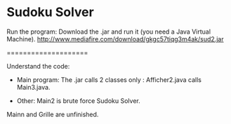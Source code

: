 Sudoku Solver
=============

Run the program:
Download the .jar and run it (you need a Java Virtual Machine). 
http://www.mediafire.com/download/gkgc57tiqg3m4ak/sud2.jar

====================

Understand the code:
- Main program: 
The .jar calls 2 classes only : Afficher2.java calls Main3.java.

- Other:
Main2 is brute force Sudoku Solver.

Mainn and Grille are unfinished.

